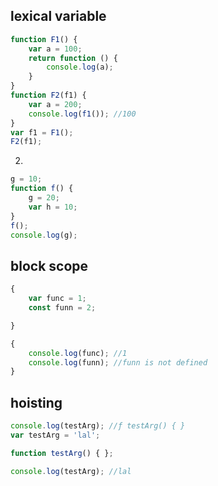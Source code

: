 ## lexical variable
```js
function F1() {
    var a = 100;
    return function () {
        console.log(a);
    }
}
function F2(f1) {
    var a = 200;
    console.log(f1()); //100
}
var f1 = F1();
F2(f1);
```


2. 
```js
g = 10;
function f() {
    g = 20;
    var h = 10;
}
f();
console.log(g);
```


## block scope
```js
{
    var func = 1;
    const funn = 2;

}

{
    console.log(func); //1
    console.log(funn); //funn is not defined
}
```
## hoisting
```js
console.log(testArg); //ƒ testArg() { }
var testArg = 'lal';

function testArg() { };

console.log(testArg); //lal

```

